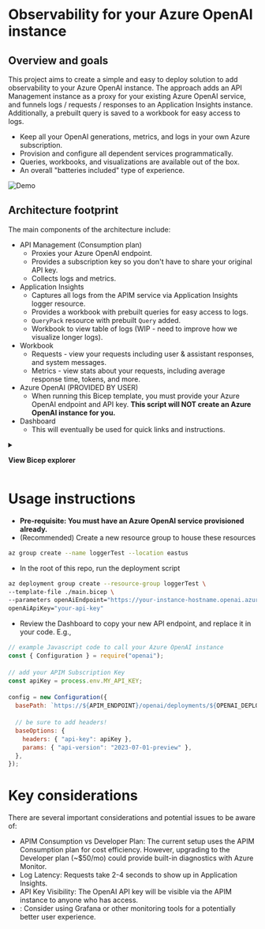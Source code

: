 # Observability for your Azure OpenAI instance

## Overview and goals

This project aims to create a simple and easy to deploy solution to add observability to your Azure OpenAI instance. The approach adds an API Management instance as a proxy for your existing Azure OpenAI service, and funnels logs / requests / responses to an Application Insights instance. Additionally, a prebuilt query is saved to a workbook for easy access to logs.

- Keep all your OpenAI generations, metrics, and logs in your own Azure subscription.
- Provision and configure all dependent services programmatically.
- Queries, workbooks, and visualizations are available out of the box.
- An overall "batteries included" type of experience.

![Demo](/images/demo.gif)

## Architecture footprint

The main components of the architecture include:

- API Management (Consumption plan)
  - Proxies your Azure OpenAI endpoint.
  - Provides a subscription key so you don't have to share your original API key.
  - Collects logs and metrics.
- Application Insights
  - Captures all logs from the APIM service via Application Insights logger resource.
  - Provides a workbook with prebuilt queries for easy access to logs.
  - `QueryPack` resource with prebuilt `Query` added.
  - Workbook to view table of logs (WIP - need to improve how we visualize longer logs).
- Workbook
  - Requests - view your requests including user & assistant responses, and system messages.
  - Metrics - view stats about your requests, including average response time, tokens, and more.
- Azure OpenAI (PROVIDED BY USER)
  - When running this Bicep template, you must provide your Azure OpenAI endpoint and API key. **This script will NOT create an Azure OpenAI instance for you.**
- Dashboard
  - This will eventually be used for quick links and instructions.

<!-- ![Provisioned resources](/images/resources.png) -->

<details>

<summary>

**View Bicep explorer**

</summary>

![Bicep explorer](/images/explorer.png)

</details>

# Usage instructions

- **Pre-requisite: You must have an Azure OpenAI service provisioned already.**
- (Recommended) Create a new resource group to house these resources

```bash
az group create --name loggerTest --location eastus
```

- In the root of this repo, run the deployment script

```bash
az deployment group create --resource-group loggerTest \
--template-file ./main.bicep \
--parameters openAiEndpoint="https://your-instance-hostname.openai.azure.com/openai/" \
openAiApiKey="your-api-key"
```

- Review the Dashboard to copy your new API endpoint, and replace it in your code. E.g.,

```javascript
// example Javascript code to call your Azure OpenAI instance
const { Configuration } = require("openai");

// add your APIM Subscription Key
const apiKey = process.env.MY_API_KEY;

config = new Configuration({
  basePath: `https://${APIM_ENDPOINT}/openai/deployments/${OPENAI_DEPLOYMENT_NAME}`,

  // be sure to add headers!
  baseOptions: {
    headers: { "api-key": apiKey },
    params: { "api-version": "2023-07-01-preview" },
  },
});
```

# Key considerations

There are several important considerations and potential issues to be aware of:

- APIM Consumption vs Developer Plan: The current setup uses the APIM Consumption plan for cost efficiency. However, upgrading to the Developer plan (~$50/mo) could provide built-in diagnostics with Azure Monitor.
- Log Latency: Requests take 2-4 seconds to show up in Application Insights.
- API Key Visibility: The OpenAI API key will be visible via the APIM instance to anyone who has access.
- : Consider using Grafana or other monitoring tools for a potentially better user experience.
